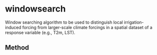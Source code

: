 # windowsearch
Window searching algorithm to be used to distinguish local irrigation-induced forcing from larger-scale climate forcings in a spatial dataset of a response variable (e.g., T2m, LST).

## Method
